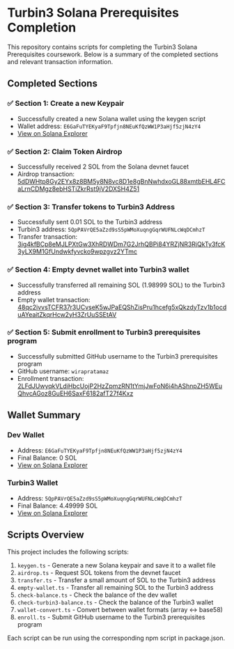 # Turbin3 Solana Prerequisites Completion

This repository contains scripts for completing the Turbin3 Solana Prerequisites coursework. Below is a summary of the completed sections and relevant transaction information.

## Completed Sections

### ✅ Section 1: Create a new Keypair
- Successfully created a new Solana wallet using the keygen script
- Wallet address: `E6GaFuTYEKyaF9Tpfjn8NEuKfQzWW1P3aHjf5zjN4zY4`
- [View on Solana Explorer](https://explorer.solana.com/address/E6GaFuTYEKyaF9Tpfjn8NEuKfQzWW1P3aHjf5zjN4zY4?cluster=devnet)

### ✅ Section 2: Claim Token Airdrop
- Successfully received 2 SOL from the Solana devnet faucet
- Airdrop transaction: [5dDWHtp8Gy2EYx8z8BM5y8N8vc8D1e8gBnNwhdxoGL88xmtbEHL4FCaLrnCDMgz8ebHSTiZkrRst9jV2DXSH4Z51](https://explorer.solana.com/tx/5dDWHtp8Gy2EYx8z8BM5y8N8vc8D1e8gBnNwhdxoGL88xmtbEHL4FCaLrnCDMgz8ebHSTiZkrRst9jV2DXSH4Z51?cluster=devnet)

### ✅ Section 3: Transfer tokens to Turbin3 Address
- Successfully sent 0.01 SOL to the Turbin3 address
- Turbin3 address: `5QpPAVrQE5aZzd9sS5pWMoXuqngGqrWUFNLcWqDCmhzT`
- Transfer transaction: [3ig4kfBCp8eMJLPXtGw3XhRDWDm7G2JrhQBPi84YRZjNR3RjQkTy3fcK3yLX9M1GfUndwkfyvcko9wpzgvz2YTmc](https://explorer.solana.com/tx/3ig4kfBCp8eMJLPXtGw3XhRDWDm7G2JrhQBPi84YRZjNR3RjQkTy3fcK3yLX9M1GfUndwkfyvcko9wpzgvz2YTmc?cluster=devnet)

### ✅ Section 4: Empty devnet wallet into Turbin3 wallet
- Successfully transferred all remaining SOL (1.98999 SOL) to the Turbin3 address
- Empty wallet transaction: [48qc2ivvsTCFR37r3UCvseK5wJPaEQShZisPru1hcefg5xQkzdyTzv1b1ocduAYeaitZkqrHcw2yH3ZrUuSSEtAV](https://explorer.solana.com/tx/48qc2ivvsTCFR37r3UCvseK5wJPaEQShZisPru1hcefg5xQkzdyTzv1b1ocduAYeaitZkqrHcw2yH3ZrUuSSEtAV?cluster=devnet)

### ✅ Section 5: Submit enrollment to Turbin3 prerequisites program
- Successfully submitted GitHub username to the Turbin3 prerequisites program
- GitHub username: `wirapratamaz`
- Enrollment transaction: [2LFdJUwyqkVLdiHbcUojP2HzZpmzRN1tYmjJwFoN6i4hAShnpZH5WEuQhvcAGoz8GuEH6SaxF6182afT27f4Kxz](https://explorer.solana.com/tx/2LFdJUwyqkVLdiHbcUojP2HzZpmzRN1tYmjJwFoN6i4hAShnpZH5WEuQhvcAGoz8GuEH6SaxF6182afT27f4Kxz?cluster=devnet)

## Wallet Summary

### Dev Wallet
- Address: `E6GaFuTYEKyaF9Tpfjn8NEuKfQzWW1P3aHjf5zjN4zY4`
- Final Balance: 0 SOL
- [View on Solana Explorer](https://explorer.solana.com/address/E6GaFuTYEKyaF9Tpfjn8NEuKfQzWW1P3aHjf5zjN4zY4?cluster=devnet)

### Turbin3 Wallet
- Address: `5QpPAVrQE5aZzd9sS5pWMoXuqngGqrWUFNLcWqDCmhzT`
- Final Balance: 4.49999 SOL
- [View on Solana Explorer](https://explorer.solana.com/address/5QpPAVrQE5aZzd9sS5pWMoXuqngGqrWUFNLcWqDCmhzT?cluster=devnet)

## Scripts Overview

This project includes the following scripts:

1. `keygen.ts` - Generate a new Solana keypair and save it to a wallet file
2. `airdrop.ts` - Request SOL tokens from the devnet faucet
3. `transfer.ts` - Transfer a small amount of SOL to the Turbin3 address
4. `empty-wallet.ts` - Transfer all remaining SOL to the Turbin3 address
5. `check-balance.ts` - Check the balance of the dev wallet
6. `check-turbin3-balance.ts` - Check the balance of the Turbin3 wallet
7. `wallet-convert.ts` - Convert between wallet formats (array <-> base58)
8. `enroll.ts` - Submit GitHub username to the Turbin3 prerequisites program

Each script can be run using the corresponding npm script in package.json.